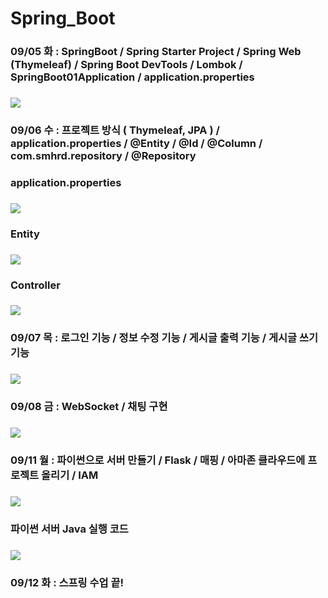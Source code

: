 # Spring_Boot
### 09/05 화 : SpringBoot / Spring Starter Project / Spring Web (Thymeleaf) / Spring Boot DevTools / Lombok / SpringBoot01Application / application.properties
### <img src="https://github.com/Jang-jw/Spring_Boot/assets/134268098/aec37019-acf8-4006-baf5-10a1b99db4a2">
### 09/06 수 : 프로젝트 방식 ( Thymeleaf, JPA ) / application.properties / @Entity / @Id / @Column / com.smhrd.repository / @Repository
### application.properties
### <img src="https://github.com/Jang-jw/Spring_Boot/assets/134268098/90de5476-359f-4abb-a64c-3f21b67dc2f3">
### Entity 
### <img src="https://github.com/Jang-jw/Spring_Boot/assets/134268098/98888df6-b3ac-457f-aad9-18d1838ce486">
### Controller
### <img src="https://github.com/Jang-jw/Spring_Boot/assets/134268098/ffc7d3f8-346e-48c5-af3b-fdac259c453d">
### 09/07 목 : 로그인 기능 / 정보 수정 기능 / 게시글 출력 기능 / 게시글 쓰기 기능
### <img src="https://github.com/Jang-jw/Spring_Boot/assets/134268098/75ed6593-5aa3-468b-bed6-29ca1794343c">
### 09/08 금 : WebSocket / 채팅 구현 
### <img src="https://github.com/Jang-jw/Spring_Boot/assets/134268098/1959a56f-0788-49a6-915c-6dd74d08abf3">
### 09/11 월 : 파이썬으로 서버 만들기 / Flask / 매핑 / 아마존 클라우드에 프로젝트 올리기 / IAM
### <img src="https://github.com/Jang-jw/Spring_Boot/assets/134268098/6c7f724f-5c5c-4a02-98bc-51870944a0b5">
### 파이썬 서버 Java 실행 코드 
### <img src="https://github.com/Jang-jw/Spring_Boot/assets/134268098/1182da19-5932-489b-84ed-fd2b288602a9">
### 09/12 화 : 스프링 수업 끝! 
